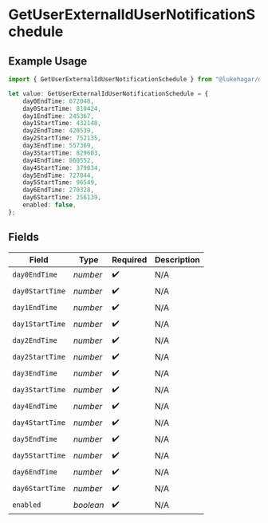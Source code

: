 # GetUserExternalIdUserNotificationSchedule

## Example Usage

```typescript
import { GetUserExternalIdUserNotificationSchedule } from "@lukehagar/discoursejs/sdk/models/operations";

let value: GetUserExternalIdUserNotificationSchedule = {
    day0EndTime: 672048,
    day0StartTime: 810424,
    day1EndTime: 245367,
    day1StartTime: 432148,
    day2EndTime: 420539,
    day2StartTime: 752135,
    day3EndTime: 557369,
    day3StartTime: 829603,
    day4EndTime: 860552,
    day4StartTime: 379034,
    day5EndTime: 727044,
    day5StartTime: 96549,
    day6EndTime: 270328,
    day6StartTime: 256139,
    enabled: false,
};
```

## Fields

| Field              | Type               | Required           | Description        |
| ------------------ | ------------------ | ------------------ | ------------------ |
| `day0EndTime`      | *number*           | :heavy_check_mark: | N/A                |
| `day0StartTime`    | *number*           | :heavy_check_mark: | N/A                |
| `day1EndTime`      | *number*           | :heavy_check_mark: | N/A                |
| `day1StartTime`    | *number*           | :heavy_check_mark: | N/A                |
| `day2EndTime`      | *number*           | :heavy_check_mark: | N/A                |
| `day2StartTime`    | *number*           | :heavy_check_mark: | N/A                |
| `day3EndTime`      | *number*           | :heavy_check_mark: | N/A                |
| `day3StartTime`    | *number*           | :heavy_check_mark: | N/A                |
| `day4EndTime`      | *number*           | :heavy_check_mark: | N/A                |
| `day4StartTime`    | *number*           | :heavy_check_mark: | N/A                |
| `day5EndTime`      | *number*           | :heavy_check_mark: | N/A                |
| `day5StartTime`    | *number*           | :heavy_check_mark: | N/A                |
| `day6EndTime`      | *number*           | :heavy_check_mark: | N/A                |
| `day6StartTime`    | *number*           | :heavy_check_mark: | N/A                |
| `enabled`          | *boolean*          | :heavy_check_mark: | N/A                |
